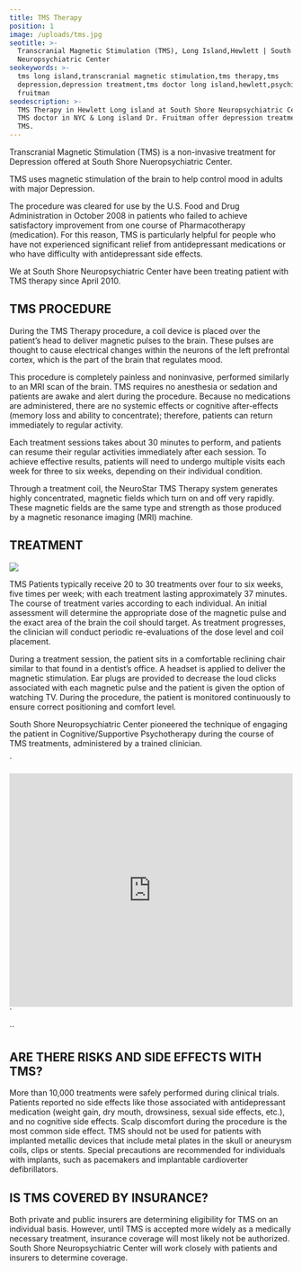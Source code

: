 ```yaml
---
title: TMS Therapy
position: 1
image: /uploads/tms.jpg
seotitle: >-
  Transcranial Magnetic Stimulation (TMS), Long Island,Hewlett | South Shore
  Neuropsychiatric Center
seokeywords: >-
  tms long island,transcranial magnetic stimulation,tms therapy,tms
  depression,depression treatment,tms doctor long island,hewlett,psychiatrist,dr
  fruitman
seodescription: >-
  TMS Therapy in Hewlett Long island at South Shore Neuropsychiatric Center. Top
  TMS doctor in NYC & Long island Dr. Fruitman offer depression treatment with
  TMS.
---
```

Transcranial Magnetic Stimulation (TMS) is a non-invasive treatment for Depression offered at South Shore Nueropsychiatric Center.

TMS uses magnetic stimulation of the brain to help control mood in adults with major Depression.

The procedure was cleared for use by the U.S. Food and Drug Administration in October 2008 in patients who failed to achieve satisfactory improvement from one course of Pharmacotherapy (medication). For this reason, TMS is particularly helpful for people who have not experienced significant relief from antidepressant medications or who have difficulty with antidepressant side effects.

We at South Shore Neuropsychiatric Center have been treating patient with TMS therapy since April 2010.

## TMS PROCEDURE

During the TMS Therapy procedure, a coil device is placed over the patient’s head to deliver magnetic pulses to the brain. These pulses are thought to cause electrical changes within the neurons of the left prefrontal cortex, which is the part of the brain that regulates mood.

This procedure is completely painless and noninvasive, performed similarly to an MRI scan of the brain. TMS requires no anesthesia or sedation and patients are awake and alert during the procedure. Because no medications are administered, there are no systemic effects or cognitive after-effects (memory loss and ability to concentrate); therefore, patients can return immediately to regular activity.

Each treatment sessions takes about 30 minutes to perform, and patients can resume their regular activities immediately after each session. To achieve effective results, patients will need to undergo multiple visits each week for three to six weeks, depending on their individual condition.

Through a treatment coil, the NeuroStar TMS Therapy system generates highly concentrated, magnetic fields which turn on and off very rapidly. These magnetic fields are the same type and strength as those produced by a magnetic resonance imaging (MRI) machine.

## TREATMENT

![](/uploads/innovative-depression-treatment-tms.jpg)

TMS Patients typically receive 20 to 30 treatments over four to six weeks, five times per week; with each treatment lasting approximately 37 minutes. The course of treatment varies according to each individual. An initial assessment will determine the appropriate dose of the magnetic pulse and the exact area of the brain the coil should target. As treatment progresses, the clinician will conduct periodic re-evaluations of the dose level and coil placement.

During a treatment session, the patient sits in a comfortable reclining chair similar to that found in a dentist’s office. A headset is applied to deliver the magnetic stimulation. Ear plugs are provided to decrease the loud clicks associated with each magnetic pulse and the patient is given the option of watching TV. During the procedure, the patient is monitored continuously to ensure correct positioning and comfort level.

South Shore Neuropsychiatric Center pioneered the technique of engaging the patient in Cognitive/Supportive Psychotherapy during the course of TMS treatments, administered by a trained clinician.

`

<iframe width="100%" height="415" src="https://www.youtube.com/embed/Izin3jTKNik" frameborder="0" allow="accelerometer; autoplay; encrypted-media; gyroscope; picture-in-picture" allowfullscreen></iframe>`

``

## ARE THERE RISKS AND SIDE EFFECTS WITH TMS?

More than 10,000 treatments were safely performed during clinical trials. Patients reported no side effects like those associated with antidepressant medication (weight gain, dry mouth, drowsiness, sexual side effects, etc.), and no cognitive side effects. Scalp discomfort during the procedure is the most common side effect. TMS should not be used for patients with implanted metallic devices that include metal plates in the skull or aneurysm coils, clips or stents. Special precautions are recommended for individuals with implants, such as pacemakers and implantable cardioverter defibrillators.

## IS TMS COVERED BY INSURANCE?

Both private and public insurers are determining eligibility for TMS on an individual basis. However, until TMS is accepted more widely as a medically necessary treatment, insurance coverage will most likely not be authorized. South Shore Neuropsychiatric Center will work closely with patients and insurers to determine coverage.
